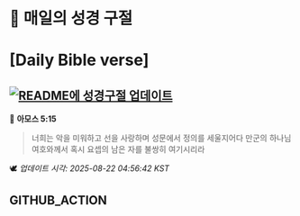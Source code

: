 # 🙏 매일의 성경 구절
# [Daily Bible verse]
## [![README에 성경구절 업데이트](https://github.com/DONGSUKA/first_test/actions/workflows/update-readme-bible.yml/badge.svg)](https://github.com/DONGSUKA/first_test/actions/workflows/update-readme-bible.yml)
<!-- START_BIBLE_VERSE -->
📖 **아모스 5:15**
> 너희는 악을 미워하고 선을 사랑하며 성문에서 정의를 세울지어다 만군의 하나님 여호와께서 혹시 요셉의 남은 자를 불쌍히 여기시리라

🕊️ _업데이트 시각: 2025-08-22 04:56:42 KST_
  <!-- END_BIBLE_VERSE -->
## GITHUB_ACTION
